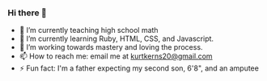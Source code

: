 ### Hi there 👋

- 🔭 I’m currently teaching high school math
- 🌱 I’m currently learning Ruby, HTML, CSS, and Javascript.
- 🤔 I’m working towards mastery and loving the process.
- 📫 How to reach me: email me at kurtkerns20@gmail.com
- ⚡ Fun fact: I'm a father expecting my second son, 6'8", and an amputee
